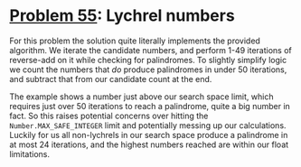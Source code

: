 # [Problem 55](https://projecteuler.net/problem=55): Lychrel numbers

For this problem the solution quite literally implements the provided algorithm.
We iterate the candidate numbers, and perform 1-49 iterations of reverse-add on it while checking for palindromes.
To slightly simplify logic we count the numbers that *do* produce palindromes in under 50 iterations, and subtract that from our candidate count at the end.

The example shows a number just above our search space limit, which requires just over 50 iterations to reach a palindrome, quite a big number in fact.
So this raises potential concerns over hitting the `Number.MAX_SAFE_INTEGER` limit and potentially messing up our calculations.
Luckily for us all non-lychrels in our search space produce a palindrome in at most 24 iterations, and the highest numbers reached are within our float limitations.
